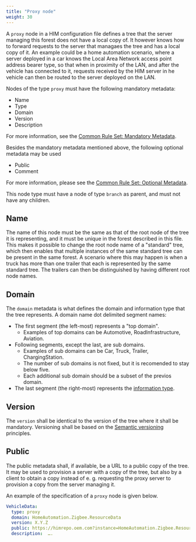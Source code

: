 ```yaml
---
title: "Proxy node"
weight: 30
---
```


A `proxy` node in a HIM configuration file defines a tree that the server managing this forest does not have a local copy of.
It however knows how to forward requests to the server that managaes the tree and has a local copy of it.
An example could be a home automation scenario, where a server deployed in a car knows the Local Area Network access point address bearer type,
so that when in proximity of the LAN, and after the vehicle has connected to it, requests received by the HIM server in he vehicle can then be
routed to the server deployed on the LAN.

Nodes of the type `proxy` must have the following mandatory metadata:
- Name
- Type
- Domain
- Version
- Description

For more information, see the [Common Rule Set: Mandatory Metadata](/hierarchical_information_model/common_rule_set/basics#mandatory-metadata).

Besides the mandatory metadata mentioned above, the following optional metadata may be used
- Public
- Comment

For more information, please see the [Common Rule Set: Optional Metadata](/hierarchical_information_model/common_rule_set/basics#optional-metadata).

This node type must have a node of type `branch` as parent, and must not have any children.

## Name

The name of this node must be the same as that of the root node of the tree it is representing,
and it must be unique in the forest described in this file.
This makes it possible to change the root node name of a "standard" tree,
which then enables that multiple instances of the same standard tree can be present in the same forest.
A scenario  where this may happen is when a truck has more than one trailer that each is represented by the same standard tree.
The trailers can then be distinguished by having different root node names.

## Domain

The `domain` metadata is what defines the domain and information type that the tree represents.
A domain name dot delimited segment names:
- The first segment (the left-most) represents a "top domain".
  - Examples of top domains can be Automotive, RoadInfrastructure, Aviation.
- Following segments, except the last, are sub domains.
  - Examples of sub domains can be Car, Truck, Trailer, ChargingStation.
  - The number of sub domains is not fixed, but it is recomended to stay below five.
  - Each additional sub domain should be a subset of the previos domain.
- The last segment (the right-most) represents the [information type](/hierarchical_information_model/).

## Version

The `version` shall be identical to the version of the tree where it shall be mandatory.
Versioning shall be based on the [Semantic versioning](https://semver.org/spec/v2.0.0.html) principles.

## Public

The public metadata shall, if available, be a URL to a public copy of the tree.
It may be used to provision a server with a copy of the tree, 
but also by a client to obtain a copy instead of e. g. requesting the proxy server to provision a copy from the server managing it.

An example of the specification of a `proxy` node is given below.

```YAML
VehicleData:
  type: proxy
  domain: HomeAutomation.Zigbee.ResourceData
  version: X.Y.Z
  public: https://himrepo.oem.com?instance=HomeAutomation.Zigbee.ResourceData.X.Y.Z
  description:  ….
```
